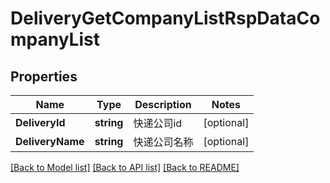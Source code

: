 # DeliveryGetCompanyListRspDataCompanyList

## Properties

Name | Type | Description | Notes
------------ | ------------- | ------------- | -------------
**DeliveryId** | **string** | 快递公司id | [optional] 
**DeliveryName** | **string** | 快递公司名称 | [optional] 

[[Back to Model list]](../README.md#documentation-for-models) [[Back to API list]](../README.md#documentation-for-api-endpoints) [[Back to README]](../README.md)


